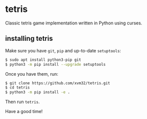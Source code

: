 # tetris

Classic tetris game implementation written in Python using curses.

## installing tetris

Make sure you have `git`, `pip` and up-to-date `setuptools`:
```sh
$ sudo apt install python3-pip git
$ python3 -m pip install --upgrade setuptools
```
Once you have them, run:
```sh
$ git clone https://github.com/xvm32/tetris.git
$ cd tetris
$ python3 -m pip install -e .
```
Then run `tetris`. 

Have a good time!

